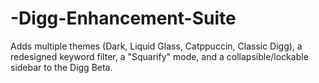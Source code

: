# -Digg-Enhancement-Suite
Adds multiple themes (Dark, Liquid Glass, Catppuccin, Classic Digg), a redesigned keyword filter, a "Squarify" mode, and a collapsible/lockable sidebar to the Digg Beta.
